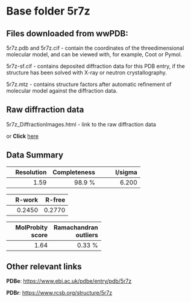 # Base folder 5r7z

## Files downloaded from wwPDB:

5r7z.pdb and 5r7z.cif - contain the coordinates of the threedimensional molecular model, and can be viewed with, for example, Coot or Pymol.

5r7z-sf.cif - contains deposited diffraction data for this PDB entry, if the structure has been solved with X-ray or neutron crystallography.

5r7z.mtz - contains structure factors after automatic refinement of molecular model against the diffraction data.

## Raw diffraction data

5r7z_DiffractionImages.html - link to the raw diffraction data 

or **Click** [here](https://zenodo.org/record/3730472) 

## Data Summary
|   | Resolution | Completeness| I/sigma |
|---|-------------:|----------------:|--------------:|
|   |1.59|98.9  %|<img width=50/>6.200|

|   | **R-work**| **R-free**   
|---|-------------:|----------------:|           
||0.2450|0.2770|

|   |**MolProbity<br>score**| **Ramachandran<br>outliers** 
|---|-------------:|----------------:|
||1.64|0.33 %|

## Other relevant links 
**PDBe**:  https://www.ebi.ac.uk/pdbe/entry/pdb/5r7z
 
**PDBr**: https://www.rcsb.org/structure/5r7z 


